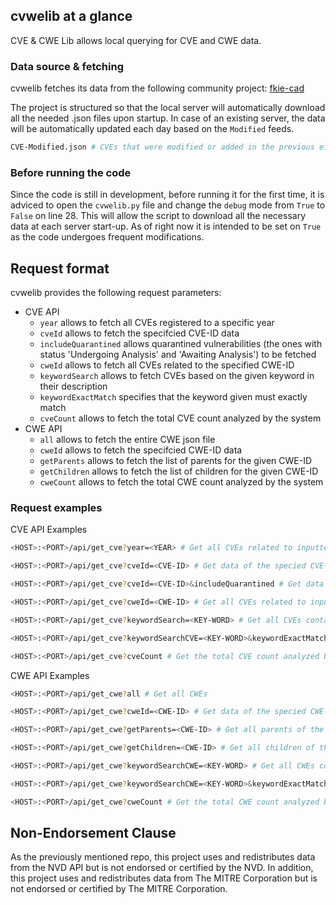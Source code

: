 ## cvwelib at a glance

CVE & CWE Lib allows local querying for CVE and CWE data.

### Data source & fetching

cvwelib fetches its data from the following community project: [fkie-cad](https://github.com/fkie-cad/nvd-json-data-feeds)

The project is structured so that the local server will automatically download all the needed .json files upon startup.
In case of an existing server, the data will be automatically updated each day based on the `Modified` feeds.

```bash
CVE-Modified.json # CVEs that were modified or added in the previous eight days
```

### Before running the code

Since the code is still in development, before running it for the first time, it is adviced to open the `cvwelib.py` file and change
the `debug` mode from `True` to `False` on line 28. This will allow the script to download all the necessary data at each server start-up. As of
right now it is intended to be set on `True` as the code undergoes frequent modifications.

## Request format

cvwelib provides the following request parameters:
- CVE API
    - `year` allows to fetch all CVEs registered to a specific year
    - `cveId` allows to fetch the specifcied CVE-ID data
    - `includeQuarantined` allows quarantined vulnerabilities (the ones with status 'Undergoing Analysis' and 'Awaiting Analysis') to be fetched
    - `cweId` allows to fetch all CVEs related to the specified CWE-ID
    - `keywordSearch` allows to fetch CVEs based on the given keyword in their description
    - `keywordExactMatch` specifies that the keyword given must exactly match
    - `cveCount` allows to fetch the total CVE count analyzed by the system
- CWE API
    - `all` allows to fetch the entire CWE json file 
    - `cweId` allows to fetch the specifcied CWE-ID data
    - `getParents` allows to fetch the list of parents for the given CWE-ID
    - `getChildren` allows to fetch the list of children for the given CWE-ID
    - `cweCount` allows to fetch the total CWE count analyzed by the system

### Request examples

CVE API Examples

```bash
<HOST>:<PORT>/api/get_cve?year=<YEAR> # Get all CVEs related to inputted year
```

```bash
<HOST>:<PORT>/api/get_cve?cveId=<CVE-ID> # Get data of the specied CVE-ID (excludes quarantined items)
```

```bash
<HOST>:<PORT>/api/get_cve?cveId=<CVE-ID>&includeQuarantined # Get data of the specied CVE-ID even if quarantined
```

```bash
<HOST>:<PORT>/api/get_cve?cweId=<CWE-ID> # Get all CVEs related to inputted CWE
```

```bash
<HOST>:<PORT>/api/get_cve?keywordSearch=<KEY-WORD> # Get all CVEs containing any specified keyword in their description
```

```bash
<HOST>:<PORT>/api/get_cve?keywordSearchCVE=<KEY-WORD>&keywordExactMatch # Get all CVEs matching the keyword exactly
```

```bash
<HOST>:<PORT>/api/get_cve?cveCount # Get the total CVE count analyzed by the system
```

CWE API Examples

```bash
<HOST>:<PORT>/api/get_cwe?all # Get all CWEs
```

```bash
<HOST>:<PORT>/api/get_cwe?cweId=<CWE-ID> # Get data of the specied CWE-ID
```

```bash
<HOST>:<PORT>/api/get_cwe?getParents=<CWE-ID> # Get all parents of the inputted CWE
```

```bash
<HOST>:<PORT>/api/get_cwe?getChildren=<CWE-ID> # Get all children of the inputted CWE
```

```bash
<HOST>:<PORT>/api/get_cwe?keywordSearchCWE=<KEY-WORD> # Get all CWEs containing any specified keyword in their description
```

```bash
<HOST>:<PORT>/api/get_cwe?keywordSearchCWE=<KEY-WORD>&keywordExactMatch # Get all CWEs matching the keyword exactly
```

```bash
<HOST>:<PORT>/api/get_cwe?cweCount # Get the total CWE count analyzed by the system
```

## Non-Endorsement Clause

As the previously mentioned repo, this project uses and redistributes data from the NVD API but is not endorsed or certified by the NVD.
In addition, this project uses and redistributes data from The MITRE Corporation but is not endorsed or certified by The MITRE Corporation.
